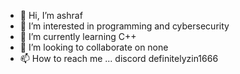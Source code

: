 - 👋 Hi, I’m ashraf
- 👀 I’m interested in programming and cybersecurity
- 🌱 I’m currently learning C++
- 💞️ I’m looking to collaborate on none
- 📫 How to reach me ... discord definitelyzin1666

<!---
ZinMYname/zin is a ✨ special ✨ repository because its `README.md` (this file) appears on your GitHub profile.
You can click the Preview link to take a look at your changes.
--->
